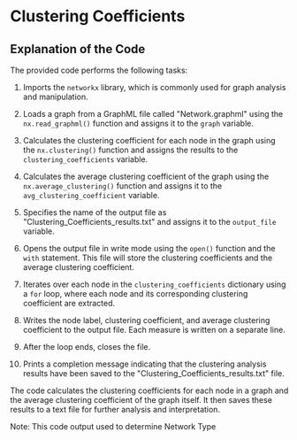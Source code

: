 # Clustering Coefficients
## Explanation of the Code

The provided code performs the following tasks:

1. Imports the `networkx` library, which is commonly used for graph analysis and manipulation.

2. Loads a graph from a GraphML file called "Network.graphml" using the `nx.read_graphml()` function and assigns it to the `graph` variable.

3. Calculates the clustering coefficient for each node in the graph using the `nx.clustering()` function and assigns the results to the `clustering_coefficients` variable.

4. Calculates the average clustering coefficient of the graph using the `nx.average_clustering()` function and assigns it to the `avg_clustering_coefficient` variable.

5. Specifies the name of the output file as "Clustering_Coefficients_results.txt" and assigns it to the `output_file` variable.

6. Opens the output file in write mode using the `open()` function and the `with` statement. This file will store the clustering coefficients and the average clustering coefficient.

7. Iterates over each node in the `clustering_coefficients` dictionary using a `for` loop, where each node and its corresponding clustering coefficient are extracted.

8. Writes the node label, clustering coefficient, and average clustering coefficient to the output file. Each measure is written on a separate line.

9. After the loop ends, closes the file.

10. Prints a completion message indicating that the clustering analysis results have been saved to the "Clustering_Coefficients_results.txt" file.

The code calculates the clustering coefficients for each node in a graph and the average clustering coefficient of the graph itself. It then saves these results to a text file for further analysis and interpretation.

Note: This code output used to determine Network Type 
